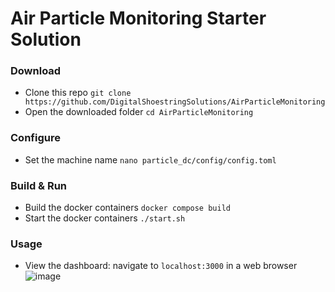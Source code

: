 # Air Particle Monitoring Starter Solution

### Download
- Clone this repo `git clone https://github.com/DigitalShoestringSolutions/AirParticleMonitoring`
- Open the downloaded folder `cd AirParticleMonitoring`

### Configure
- Set the machine name `nano particle_dc/config/config.toml`

### Build & Run
- Build the docker containers `docker compose build`
- Start the docker containers `./start.sh`

### Usage
- View the dashboard: navigate to `localhost:3000` in a web browser
![image](https://github.com/user-attachments/assets/3dadfb51-528b-4f49-a816-dc73d2670d06)

